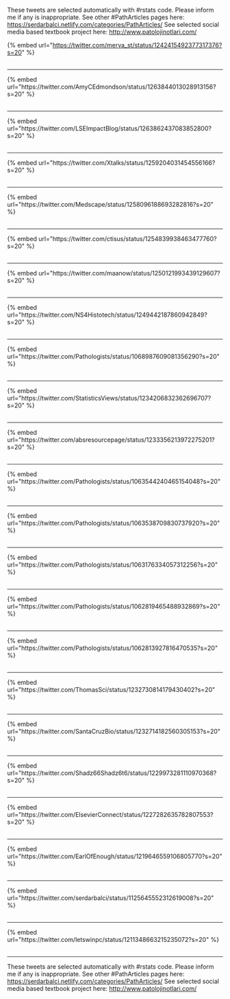 

These tweets are selected automatically with #rstats code. Please inform me if any is inappropriate.
See other #PathArticles pages here: https://serdarbalci.netlify.com/categories/PathArticles/ 
See selected social media based textbook project here: http://www.patolojinotlari.com/

{% embed url="https://twitter.com/merva_st/status/1242415492377317376?s=20" %}<br>
<br>
<hr>
{% embed url="https://twitter.com/AmyCEdmondson/status/1263844013028913156?s=20" %}<br>
<br>
<hr>
{% embed url="https://twitter.com/LSEImpactBlog/status/1263862437083852800?s=20" %}<br>
<br>
<hr>
{% embed url="https://twitter.com/Xtalks/status/1259204031454556166?s=20" %}<br>
<br>
<hr>
{% embed url="https://twitter.com/Medscape/status/1258096188693282816?s=20" %}<br>
<br>
<hr>
{% embed url="https://twitter.com/ctisus/status/1254839938463477760?s=20" %}<br>
<br>
<hr>
{% embed url="https://twitter.com/maanow/status/1250121993439129607?s=20" %}<br>
<br>
<hr>
{% embed url="https://twitter.com/NS4Histotech/status/1249442187860942849?s=20" %}<br>
<br>
<hr>
{% embed url="https://twitter.com/Pathologists/status/1068987609081356290?s=20" %}<br>
<br>
<hr>
{% embed url="https://twitter.com/StatisticsViews/status/1234206832362696707?s=20" %}<br>
<br>
<hr>
{% embed url="https://twitter.com/absresourcepage/status/1233356213972275201?s=20" %}<br>
<br>
<hr>
{% embed url="https://twitter.com/Pathologists/status/1063544240465154048?s=20" %}<br>
<br>
<hr>
{% embed url="https://twitter.com/Pathologists/status/1063538709830737920?s=20" %}<br>
<br>
<hr>
{% embed url="https://twitter.com/Pathologists/status/1063176334057312256?s=20" %}<br>
<br>
<hr>
{% embed url="https://twitter.com/Pathologists/status/1062819465488932869?s=20" %}<br>
<br>
<hr>
{% embed url="https://twitter.com/Pathologists/status/1062813927816470535?s=20" %}<br>
<br>
<hr>
{% embed url="https://twitter.com/ThomasSci/status/1232730814179430402?s=20" %}<br>
<br>
<hr>
{% embed url="https://twitter.com/SantaCruzBio/status/1232714182560305153?s=20" %}<br>
<br>
<hr>
{% embed url="https://twitter.com/Shadz66Shadz6t6/status/1229973281110970368?s=20" %}<br>
<br>
<hr>
{% embed url="https://twitter.com/ElsevierConnect/status/1227282635782807553?s=20" %}<br>
<br>
<hr>
{% embed url="https://twitter.com/EarlOfEnough/status/1219646559106805770?s=20" %}<br>
<br>
<hr>
{% embed url="https://twitter.com/serdarbalci/status/1125645552312619008?s=20" %}<br>
<br>
<hr>
{% embed url="https://twitter.com/letswinpc/status/1211348663215235072?s=20" %}<br>
<br>
<hr>


These tweets are selected automatically with #rstats code. Please inform me if any is inappropriate.
See other #PathArticles pages here: https://serdarbalci.netlify.com/categories/PathArticles/ 
See selected social media based textbook project here: http://www.patolojinotlari.com/
